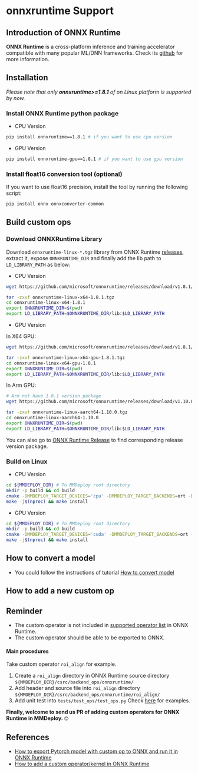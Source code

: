 # onnxruntime Support

## Introduction of ONNX Runtime

**ONNX Runtime** is a cross-platform inference and training accelerator compatible with many popular ML/DNN frameworks. Check its [github](https://github.com/microsoft/onnxruntime) for more information.

## Installation

*Please note that only **onnxruntime>=1.8.1** of on Linux platform is supported by now.*

### Install ONNX Runtime python package

- CPU Version

```bash
pip install onnxruntime==1.8.1 # if you want to use cpu version
```

- GPU Version

```bash
pip install onnxruntime-gpu==1.8.1 # if you want to use gpu version
```

### Install float16 conversion tool (optional)

If you want to use float16 precision, install the tool by running the following script:

```bash
pip install onnx onnxconverter-common
```

## Build custom ops

### Download ONNXRuntime Library

Download `onnxruntime-linux-*.tgz` library from ONNX Runtime [releases](https://github.com/microsoft/onnxruntime/releases/tag/v1.8.1), extract it, expose `ONNXRUNTIME_DIR` and finally add the lib path to `LD_LIBRARY_PATH` as below:

- CPU Version

```bash
wget https://github.com/microsoft/onnxruntime/releases/download/v1.8.1/onnxruntime-linux-x64-1.8.1.tgz

tar -zxvf onnxruntime-linux-x64-1.8.1.tgz
cd onnxruntime-linux-x64-1.8.1
export ONNXRUNTIME_DIR=$(pwd)
export LD_LIBRARY_PATH=$ONNXRUNTIME_DIR/lib:$LD_LIBRARY_PATH
```

- GPU Version

In X64 GPU:

```bash
wget https://github.com/microsoft/onnxruntime/releases/download/v1.8.1/onnxruntime-linux-x64-gpu-1.8.1.tgz

tar -zxvf onnxruntime-linux-x64-gpu-1.8.1.tgz
cd onnxruntime-linux-x64-gpu-1.8.1
export ONNXRUNTIME_DIR=$(pwd)
export LD_LIBRARY_PATH=$ONNXRUNTIME_DIR/lib:$LD_LIBRARY_PATH
```

In Arm GPU:

```bash
# Arm not have 1.8.1 version package
wget https://github.com/microsoft/onnxruntime/releases/download/v1.10.0/onnxruntime-linux-aarch64-1.10.0.tgz

tar -zxvf onnxruntime-linux-aarch64-1.10.0.tgz
cd onnxruntime-linux-aarch64-1.10.0
export ONNXRUNTIME_DIR=$(pwd)
export LD_LIBRARY_PATH=$ONNXRUNTIME_DIR/lib:$LD_LIBRARY_PATH
```

You can also go to [ONNX Runtime Release](https://github.com/microsoft/onnxruntime/releases) to find corresponding release version package.

### Build on Linux

- CPU Version

```bash
cd ${MMDEPLOY_DIR} # To MMDeploy root directory
mkdir -p build && cd build
cmake -DMMDEPLOY_TARGET_DEVICES='cpu' -DMMDEPLOY_TARGET_BACKENDS=ort -DONNXRUNTIME_DIR=${ONNXRUNTIME_DIR} ..
make -j$(nproc) && make install
```

- GPU Version

```bash
cd ${MMDEPLOY_DIR} # To MMDeploy root directory
mkdir -p build && cd build
cmake -DMMDEPLOY_TARGET_DEVICES='cuda' -DMMDEPLOY_TARGET_BACKENDS=ort -DONNXRUNTIME_DIR=${ONNXRUNTIME_DIR} ..
make -j$(nproc) && make install
```

## How to convert a model

- You could follow the instructions of tutorial [How to convert model](../02-how-to-run/convert_model.md)

## How to add a new custom op

## Reminder

- The custom operator is not included in [supported operator list](https://github.com/microsoft/onnxruntime/blob/master/docs/OperatorKernels.md) in ONNX Runtime.
- The custom operator should be able to be exported to ONNX.

#### Main procedures

Take custom operator `roi_align` for example.

1. Create a `roi_align` directory in ONNX Runtime source directory `${MMDEPLOY_DIR}/csrc/backend_ops/onnxruntime/`
2. Add header and source file into `roi_align` directory `${MMDEPLOY_DIR}/csrc/backend_ops/onnxruntime/roi_align/`
3. Add unit test into `tests/test_ops/test_ops.py`
   Check [here](../../../tests/test_ops/test_ops.py) for examples.

**Finally, welcome to send us PR of adding custom operators for ONNX Runtime in MMDeploy.** :nerd_face:

## References

- [How to export Pytorch model with custom op to ONNX and run it in ONNX Runtime](https://github.com/onnx/tutorials/blob/master/PyTorchCustomOperator/README.md)
- [How to add a custom operator/kernel in ONNX Runtime](https://onnxruntime.ai/docs/reference/operators/add-custom-op.html)
